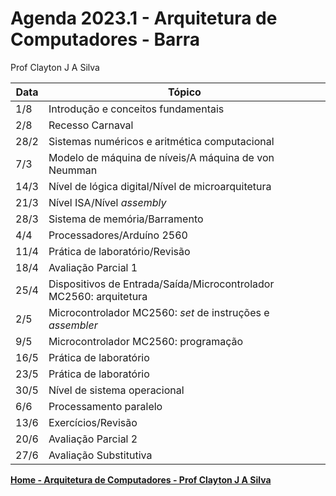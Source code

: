 # Agenda 2023.1 - Arquitetura de Computadores - Barra
Prof Clayton J A Silva

| Data | Tópico |
| ---- | ------ |
| 1/8 | Introdução e conceitos fundamentais | 
| 2/8 | Recesso Carnaval |
| 28/2 | Sistemas numéricos e aritmética computacional |
| 7/3 | Modelo de máquina de níveis/A máquina de von Neumman |
| 14/3 | Nível de lógica digital/Nível de microarquitetura |
| 21/3 | Nível ISA/Nível *assembly* |
| 28/3 | Sistema de memória/Barramento |
| 4/4 | Processadores/Arduíno 2560 |
| 11/4 | Prática de laboratório/Revisão |
| 18/4 | Avaliação Parcial 1 |
| 25/4 | Dispositivos de Entrada/Saída/Microcontrolador MC2560: arquitetura |
| 2/5 | Microcontrolador MC2560: *set* de instruções e *assembler* |
| 9/5 | Microcontrolador MC2560: programação |
| 16/5 | Prática de laboratório |
| 23/5 | Prática de laboratório |
| 30/5 | Nível de sistema operacional |
| 6/6 | Processamento paralelo |
| 13/6 | Exercícios/Revisão |
| 20/6 | Avaliação Parcial 2 |
| 27/6 | Avaliação Substitutiva |

**[Home - Arquitetura de Computadores - Prof Clayton J A Silva](https://github.com/claytonjasilva/claytonjasilva.github.io/blob/main/arq.md)**
